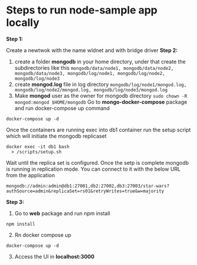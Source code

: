 # Steps to run node-sample app locally
**Step 1:**

Create a newtwok with the name wldnet and with bridge driver
**Step 2:**

1. create a folder **mongodb** in your home directory, under that create the subdirectories like this
`mongodb/data/node1, mongodb/data/node2, mongodb/data/node3, mongodb/log/node1, mongodb/log/node2, mongodb/log/node3`
2. create **mongod.log** file in log directory
`mongodb/log/node1/mongod.log, mongodb/log/node2/mongod.log, mongodb/log/node3/mongod.log`
3. Make **mongod** user as the owner for mongodb directory
`sudo chown -R mongod:mongod $HOME/mongodb`
Go to **mongo-docker-compose** package and run docker-compose up command
```
docker-compose up -d
```

Once the containers are running exec into db1 container run the setup script which will initiate the mongodb replicaset

```
docker exec -it db1 bash 
  > /scripts/setup.sh
```
Wait until the replica set is configured. Once the setp is complete mongodb is running in replication mode. You can connect to it with the below URL from the application
```
mongodb://admin:admin@db1:27001,db2:27002,db3:27003/star-wars?authSource=admin&replicaSet=rs01&retryWrites=true&w=majority
```
**Step 3:**
1. Go to **web** package and run npm install
```
npm install
```
2. Rn docker compose up
```
docker-compose up -d
```
3. Access the UI in **localhost:3000**
